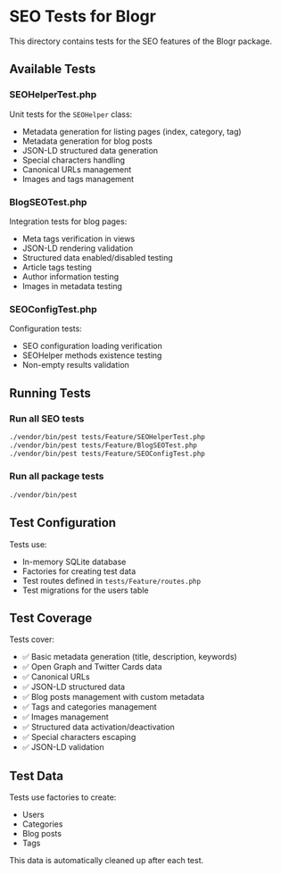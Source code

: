 # SEO Tests for Blogr

This directory contains tests for the SEO features of the Blogr package.

## Available Tests

### SEOHelperTest.php
Unit tests for the `SEOHelper` class:
- Metadata generation for listing pages (index, category, tag)
- Metadata generation for blog posts
- JSON-LD structured data generation
- Special characters handling
- Canonical URLs management
- Images and tags management

### BlogSEOTest.php
Integration tests for blog pages:
- Meta tags verification in views
- JSON-LD rendering validation
- Structured data enabled/disabled testing
- Article tags testing
- Author information testing
- Images in metadata testing

### SEOConfigTest.php
Configuration tests:
- SEO configuration loading verification
- SEOHelper methods existence testing
- Non-empty results validation

## Running Tests

### Run all SEO tests
```bash
./vendor/bin/pest tests/Feature/SEOHelperTest.php
./vendor/bin/pest tests/Feature/BlogSEOTest.php
./vendor/bin/pest tests/Feature/SEOConfigTest.php
```

### Run all package tests
```bash
./vendor/bin/pest
```

## Test Configuration

Tests use:
- In-memory SQLite database
- Factories for creating test data
- Test routes defined in `tests/Feature/routes.php`
- Test migrations for the users table

## Test Coverage

Tests cover:
- ✅ Basic metadata generation (title, description, keywords)
- ✅ Open Graph and Twitter Cards data
- ✅ Canonical URLs
- ✅ JSON-LD structured data
- ✅ Blog posts management with custom metadata
- ✅ Tags and categories management
- ✅ Images management
- ✅ Structured data activation/deactivation
- ✅ Special characters escaping
- ✅ JSON-LD validation

## Test Data

Tests use factories to create:
- Users
- Categories
- Blog posts
- Tags

This data is automatically cleaned up after each test.
